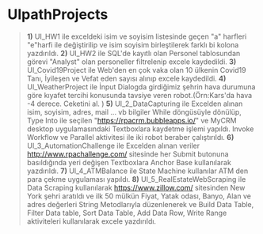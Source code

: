 # UIpathProjects
>  **1)** UI_HW1 ile exceldeki isim ve soyisim listesinde geçen "a" harfleri "e"harfi ile değiştirilip ve isim soyisim birleştilerek farklı bi kolona yazdırıldı.
>  **2)** UI_HW2 ile SQL'de kayıtlı olan Personel tablosundan görevi "Analyst" olan personeller filtrelenip excele kaydedildi.
>  **3)** UI_Covid19Project ile Web'den en çok vaka olan 10 ülkenin Covid19 Tanı, İyileşen ve Vefat eden sayısı alınıp excele kaydedildi.
>  **4)** UI_WeatherProject ile İnput Dialogda girdiğimiz şehrin hava durumuna göre kıyafet tercihi konusunda tavsiye veren robot.(Örn:Kars'da hava -4 derece. Ceketini al. )
>  **5)** UI_2_DataCapturing ile Excelden alınan isim, soyisim, adres, mail ... vb bilgiler While döngüsüyle dönülüp, Type Into ile seçilen "https://rpacrm.bubbleapps.io/" ve MyCRM desktop uygulamasındaki Textboxlara kaydetme işlemi yapıldı. Invoke Workflow ve Parallel aktivitesi ile iki robot beraber çalıştırıldı.
>  **6)** UI_3_AutomationChallenge ile Excelden alınan veriler http://www.rpachallenge.com/ sitesinde her Submit butonuna basıldığında yeri değişen Textboxlara Anchor Base kullanılarak yazdırıldı.
>  **7)** UI_4_ATMBalance ile State Machine kullanılar ATM den para çekme uygulaması yapıldı.
>  **8)** UI_5_RealEstateWebScraping ile Data Scraping kullanılarak https://www.zillow.com/ sitesinden  New York şehri aratıldı ve ilk 50 mülkün Fiyat, Yatak odası, Banyo, Alan ve adres değerleri String Metodlarıyla düzenlenerek ve Build Data Table, Filter Data table, Sort Data Table, Add Data Row, Write Range aktiviteleri kullanılarak excele yazdırıldı. 
